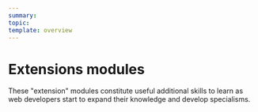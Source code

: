 ```yaml
---
summary:
topic:
template: overview
---
```


# Extensions modules

These "extension" modules constitute useful additional skills to learn as web developers start to expand their knowledge and develop specialisms.
